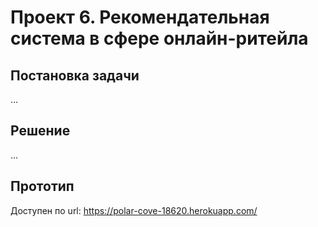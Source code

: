 # Проект 6. Рекомендательная система в сфере онлайн-ритейла
## Постановка задачи
...

## Решение
...

## Прототип
Доступен по url: https://polar-cove-18620.herokuapp.com/

